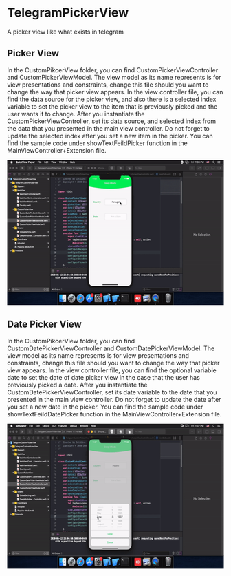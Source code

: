 # TelegramPickerView
A picker view like what exists in telegram
## Picker View

In the CustomPikcerView folder, you can find CustomPickerViewController and CustomPickerViewModel. The view model as its name represents is for view presentations and constraints, change this file should you want to change the way that picker view appears. In the view controller file, you can find the data source for the picker view, and also there is a selected index variable to set the picker view to the item that is previously picked and the user wants it to change. After you instantiate the CustomPickerViewController, set its data source, and selected index from the data that you presented in the main view controller. Do not forget to update the selected index after you set a new item in the picker. You can find the sample code under showTextFeildPicker function in the MainViewController+Extension file.

<p align="center">
  <img width="600" height="337" src="https://github.com/aalemi76/TelegramPickerView/blob/master/Intro/Picker.gif">
</p>

## Date Picker View

In the CustomPikcerView folder, you can find CustomDatePickerViewController and CustomDatePickerViewModel. The view model as its name represents is for view presentations and constraints, change this file should you want to change the way that picker view appears. In the view controller file, you can find the optional variable date to set the date of date picker view in the case that the user has previously picked a date. After you instantiate the CustomDatePickerViewController, set its date variable to the date that you presented in the main view controller. Do not forget to update the date after you set a new date in the picker. You can find the sample code under showTextFeildDatePicker function in the MainViewController+Extension file.

<p align="center">
  <img width="600" height="337" src="https://github.com/aalemi76/TelegramPickerView/blob/master/Intro/DatePicker.gif">
</p>
